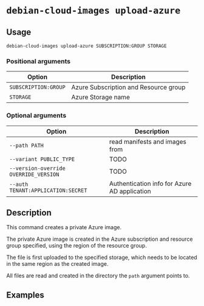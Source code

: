 # `debian-cloud-images upload-azure`

## Usage

```
debian-cloud-images upload-azure SUBSCRIPTION:GROUP STORAGE
```

### Positional arguments

| Option | Description |
|---|---|
| `SUBSCRIPTION:GROUP` | Azure Subscription and Resource group |
| `STORAGE` | Azure Storage name |

### Optional arguments

| Option | Description |
|---|---|
| `--path PATH` | read manifests and images from |
| `--variant PUBLIC_TYPE` | TODO |
| `--version-override OVERRIDE_VERSION` | TODO |
| `--auth TENANT:APPLICATION:SECRET` | Authentication info for Azure AD application |

## Description

This command creates a private Azure image.

The private Azure image is created in the Azure subscription and resource group specified, using the region of the resource group.

The file is first uploaded to the specified storage, which needs to be located in the same region as the created image.

All files are read and created in the directory the `path` argument points to.

## Examples
